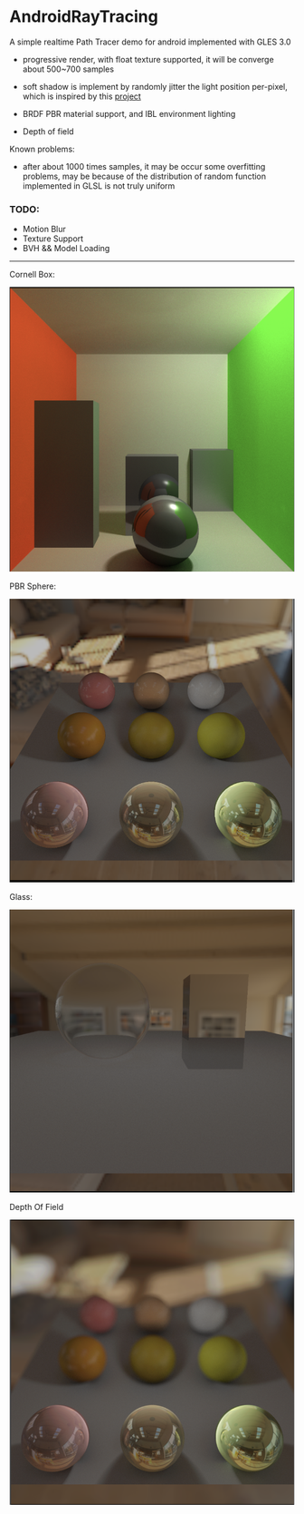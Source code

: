# AndroidRayTracing

A simple realtime Path Tracer demo for android implemented with GLES 3.0

- progressive render, with float texture supported, it will be converge about 500~700 samples

- soft shadow is implement by randomly jitter the light position per-pixel, which is inspired by this [project](https://github.com/evanw/webgl-path-tracing)

- BRDF PBR material support, and IBL environment lighting

- Depth of field

Known problems:

- after about 1000 times samples, it may be occur some overfitting problems, may be because of the distribution of random function implemented in GLSL is not truly uniform 

### TODO:

- Motion Blur
- Texture Support
- BVH && Model Loading


------

Cornell Box: 

![](cornell_box.png)

PBR Sphere:

![](pbr_sphere.png)

Glass:

![](glass.png)

Depth Of Field

![](depth_of_field.png)
